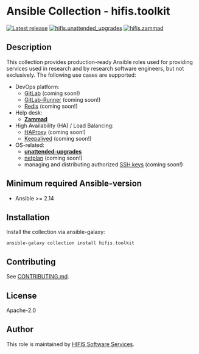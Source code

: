 <!--
SPDX-FileCopyrightText: Helmholtz Centre for Environmental Research (UFZ)
SPDX-FileCopyrightText: Helmholtz-Zentrum Dresden-Rossendorf (HZDR)

SPDX-License-Identifier: Apache-2.0
-->

# Ansible Collection - hifis.toolkit

[![Latest release](https://img.shields.io/github/v/release/hifis-net/ansible-collection-toolkit)](https://github.com/hifis-net/ansible-collection-toolkit/releases)
[![hifis.unattended_upgrades](https://github.com/hifis-net/ansible-collection-toolkit/actions/workflows/unattended_upgrades.yml/badge.svg)](https://github.com/hifis-net/ansible-collection-toolkit/actions/workflows/unattended_upgrades.yml)
[![hifis.zammad](https://github.com/hifis-net/ansible-collection-toolkit/actions/workflows/zammad.yml/badge.svg)](https://github.com/hifis-net/ansible-collection-toolkit/actions/workflows/zammad.yml)

## Description

This collection provides production-ready Ansible roles used for providing services used in research and by research
software engineers, but not exclusively. The following use cases are supported:

* DevOps platform:
  * [GitLab](https://github.com/hifis-net/ansible-role-gitlab) (coming soon!)
  * [GitLab-Runner](https://github.com/hifis-net/ansible-role-gitlab-runner) (coming soon!)
  * [Redis](https://github.com/hifis-net/ansible-role-redis) (coming soon!)
* Help desk:
  * [**Zammad**](roles/zammad)
* High Availability (HA) / Load Balancing:
  * [HAProxy](https://github.com/hifis-net/ansible-role-haproxy) (coming soon!)
  * [Keepalived](https://github.com/hifis-net/ansible-role-keepalived) (coming soon!)
* OS-related:
  * [**unattended-upgrades**](roles/unattended_upgrades)
  * [netplan](https://github.com/hifis-net/ansible-role-gitlab-netplan) (coming soon!)
  * managing and distributing authorized [SSH keys](https://github.com/hifis-net/ansible-role-ssh-keys) (coming soon!)

## Minimum required Ansible-version

* Ansible >= 2.14

## Installation

Install the collection via ansible-galaxy:

```shell
ansible-galaxy collection install hifis.toolkit
```

## Contributing

See [CONTRIBUTING.md](CONTRIBUTING.md).

## License

Apache-2.0

## Author

This role is maintained by [HIFIS Software Services](https://www.hifis.net/).
